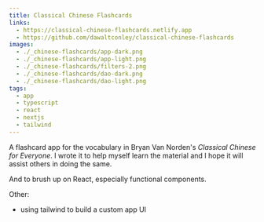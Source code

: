 ```yaml
---
title: Classical Chinese Flashcards
links:
  - https://classical-chinese-flashcards.netlify.app
  - https://github.com/dawaltconley/classical-chinese-flashcards
images:
  - ./_chinese-flashcards/app-dark.png
  - ./_chinese-flashcards/app-light.png
  - ./_chinese-flashcards/filters-2.png
  - ./_chinese-flashcards/dao-dark.png
  - ./_chinese-flashcards/dao-light.png
tags:
  - app
  - typescript
  - react
  - nextjs
  - tailwind
---
```


A flashcard app for the vocabulary in Bryan Van Norden's _Classical 
Chinese for Everyone_. <!-- more --> I wrote it to help myself learn the 
material and I hope it will assist others in doing the same.

And to brush up on React, especially functional components.

Other:

- using tailwind to build a custom app UI
